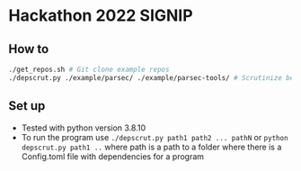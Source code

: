 # Hackathon 2022 SIGNIP

## How to
```bash
./get_repos.sh # Git clone example repos
./depscrut.py ./example/parsec/ ./example/parsec-tools/ # Scrutinize between example projects
```

## Set up

* Tested with python version 3.8.10
* To run the program use `./depscrut.py path1 path2 ... pathN` or `python depscrut.py path1 ..` where path is a path to a folder where there is a Config.toml file with dependencies for a program

